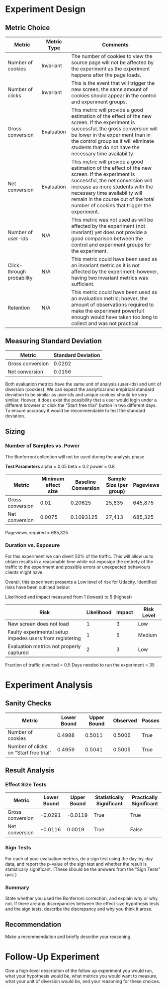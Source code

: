 # Experiment Design
## Metric Choice

| Metric | Metric Type | Comments |
|--------|-------------|----------|
| Number of cookies | Invariant | The number of cookies to view the source page will not be affected by the experiment as the experiment happens after the page loads. |
| Number of clicks | Invariant | This is the event that will trigger the new screen, the same amount of cookies should appear in the control and experiment groups. |
| Gross conversion | Evaluation | This metric will provide a good estimation of the effect of the new screen. If the experiment is successful, the gross conversion will be lower in the experiment than in the control group as it will eliminate students that do not have the necessary time availability. |
| Net conversion | Evaluation | This metric will provide a good estimation of the effect of the new screen. If the experiment is successful, the net conversion will increase as more students with the necessary time availability will remain in the course out of the total number of cookies that trigger the experiment. |
| Number of user-ids | N/A | This metric was not used as will be affected by the experiment (not invariant) yet does not provide a good comparison between the control and experiment groups for the experiment. |
| Click-through probability | N/A | This metric could have been used as an invariant metric as it is not affected by the experiment; however, having two invariant metrics was sufficient. |
| Retention | N/A | This metric could have been used as an evaluation metric; hoever, the amount of observations required to make the experiment powerfull enough would have taken too long to collect and was not practical. |

## Measuring Standard Deviation

| Metric | Standard Deviation |
|--------|--------------------|
| Gross conversion | 0.0202 |
| Net conversion | 0.0156 |

Both evaluation metrics have the same unit of analysis (user-ids) and unit of diversion (cookies). We can expect the analytical and empirical standard deviation to be similar as user-ids and unique cookies should be very similar. Hoever, it does exist the possibility that a user would login under a different browser or click the "Start free trial" button in two different days. To ensure accuracy it would be recommendable to test the standard deviation.

## Sizing
### Number of Samples vs. Power

The Bonferroni collection will not be used during the analysis phase.

**Test Parameters**
alpha = 0.05
beta = 0.2
power = 0.8


| Metric | Minimum effect size | Baseline Conversion | Sample Size (per group) | Pageviews |
|--------|---------------------|---------------------|-------------------------|-----------|
| Gross conversion | 0.01      |    0.20625          |  25,835                 | 645,875   |
| Net conversion |   0.0075    | 0.1093125           |  27,413                 | 685,325   |

Pageviews required = 685,325

### Duration vs. Exposure
For this experiment we can divert 50% of the traffic. This will allow us to obtain results in a reasonable time while not exposign the entirety of the traffic to the experiment and possible errors or unexpected behaviours clients might have.

Overall, this experiment presents a Low level of risk for Udacity. Identified risks have been outlined below:

Likelihood and impact measured from 1 (lowest) to 5 (highest)

| Risk | Likelihood | Impact | Risk Level     |
|------|------------|--------|----------------|
| New screen does not load | 1 | 3 | Low |
| Faulty experimental setup impedes users from registering | 1 | 5 | Medium |
| Evaluation metrics not properly captured | 2 | 3 | Low |

Fraction of traffic diverted = 0.5
Days needed to run the experiment = 35

# Experiment Analysis
## Sanity Checks

| Metric | Lower Bound | Upper Bound | Observed | Passes |
|--------|-------------|-------------|----------|--------|
| Number of cookies | 0.4988 | 0.5011 | 0.5006 | True |
| Number of clicks on "Start free trial" | 0.4959 | 0.5041 | 0.5005 | True |

## Result Analysis
### Effect Size Tests

| Metric | Lower Bound | Upper Bound | Statistically Significant | Practically Significant |
|--------|-------------|-------------|----------|--------|
| Gross conversion | -0.0291 | -0.0119 | True  | True |
| Net conversion | -0.0116 | 0.0019 | True | False |


### Sign Tests
For each of your evaluation metrics, do a sign test using the day-by-day data, and report the p-value of the sign test and whether the result is statistically significant. (These should be the answers from the "Sign Tests" quiz.)

### Summary
State whether you used the Bonferroni correction, and explain why or why not. If there are any discrepancies between the effect size hypothesis tests and the sign tests, describe the discrepancy and why you think it arose.

## Recommendation
Make a recommendation and briefly describe your reasoning.

# Follow-Up Experiment
Give a high-level description of the follow up experiment you would run, what your hypothesis would be, what metrics you would want to measure, what your unit of diversion would be, and your reasoning for these choices.
